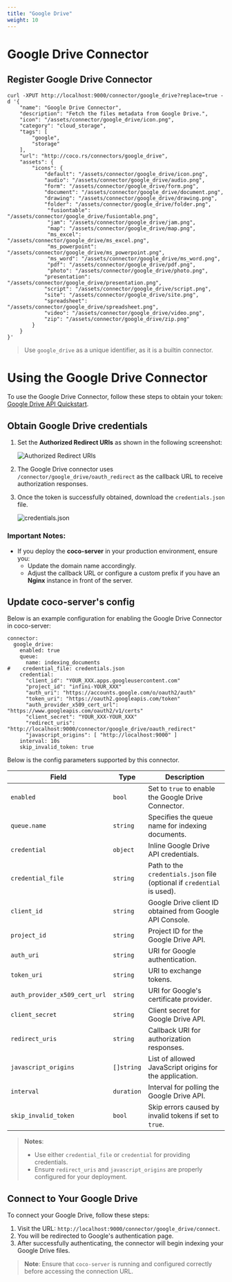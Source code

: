 ```yaml
---
title: "Google Drive"
weight: 10
---
```


# Google Drive Connector

## Register Google Drive Connector

```shell
curl -XPUT http://localhost:9000/connector/google_drive?replace=true -d '{
    "name": "Google Drive Connector", 
    "description": "Fetch the files metadata from Google Drive.", 
    "icon": "/assets/connector/google_drive/icon.png", 
    "category": "cloud_storage", 
    "tags": [
        "google", 
        "storage"
    ], 
    "url": "http://coco.rs/connectors/google_drive", 
    "assets": {
        "icons": {
            "default": "/assets/connector/google_drive/icon.png", 
            "audio": "/assets/connector/google_drive/audio.png", 
            "form": "/assets/connector/google_drive/form.png", 
            "document": "/assets/connector/google_drive/document.png", 
            "drawing": "/assets/connector/google_drive/drawing.png", 
            "folder": "/assets/connector/google_drive/folder.png", 
             "fusiontable": "/assets/connector/google_drive/fusiontable.png", 
             "jam": "/assets/connector/google_drive/jam.png", 
             "map": "/assets/connector/google_drive/map.png", 
             "ms_excel": "/assets/connector/google_drive/ms_excel.png", 
             "ms_powerpoint": "/assets/connector/google_drive/ms_powerpoint.png", 
             "ms_word": "/assets/connector/google_drive/ms_word.png", 
             "pdf": "/assets/connector/google_drive/pdf.png", 
             "photo": "/assets/connector/google_drive/photo.png", 
            "presentation": "/assets/connector/google_drive/presentation.png", 
            "script": "/assets/connector/google_drive/script.png", 
            "site": "/assets/connector/google_drive/site.png", 
            "spreadsheet": "/assets/connector/google_drive/spreadsheet.png",
            "video": "/assets/connector/google_drive/video.png",
            "zip": "/assets/connector/google_drive/zip.png"
        }
    }
}'
```

> Use `google_drive` as a unique identifier, as it is a builtin connector.

# Using the Google Drive Connector

To use the Google Drive Connector, follow these steps to obtain your token:
[Google Drive API Quickstart](https://developers.google.com/drive/api/quickstart/go).

## Obtain Google Drive credentials

1. Set the **Authorized Redirect URIs** as shown in the following screenshot:

   ![Authorized Redirect URIs](/img/google_drive_token.jpg)

2. The Google Drive connector uses `/connector/google_drive/oauth_redirect` as the callback URL to receive authorization responses.

3. Once the token is successfully obtained, download the `credentials.json` file.

   ![credentials.json](/img/download_google_drive_token.png)


### Important Notes:
- If you deploy the **coco-server** in your production environment, ensure you:
  - Update the domain name accordingly.
  - Adjust the callback URL or configure a custom prefix if you have an **Nginx** instance in front of the server.

## Update coco-server's config

Below is an example configuration for enabling the Google Drive Connector in coco-server:

```shell
connector:
  google_drive:
    enabled: true
    queue:
      name: indexing_documents
#    credential_file: credentials.json
    credential:
      "client_id": "YOUR_XXX.apps.googleusercontent.com"
      "project_id": "infini-YOUR_XXX"
      "auth_uri": "https://accounts.google.com/o/oauth2/auth"
      "token_uri": "https://oauth2.googleapis.com/token"
      "auth_provider_x509_cert_url": "https://www.googleapis.com/oauth2/v1/certs"
      "client_secret": "YOUR_XXX-YOUR_XXX"
      "redirect_uris":  "http://localhost:9000/connector/google_drive/oauth_redirect"
      "javascript_origins": [ "http://localhost:9000" ]
    interval: 10s
    skip_invalid_token: true
```

Below is the config parameters supported by this connector.

| **Field**                     | **Type**     | **Description**                                                                                  |
|-------------------------------|--------------|--------------------------------------------------------------------------------------------------|
| `enabled`                     | `bool`       | Set to `true` to enable the Google Drive Connector.                                             |
| `queue.name`                  | `string`     | Specifies the queue name for indexing documents.                                                |
| `credential`                  | `object`     | Inline Google Drive API credentials.                                                            |
| `credential_file`             | `string`     | Path to the `credentials.json` file (optional if `credential` is used).                         |
| `client_id`                   | `string`     | Google Drive client ID obtained from Google API Console.                                        |
| `project_id`                  | `string`     | Project ID for the Google Drive API.                                                            |
| `auth_uri`                    | `string`     | URI for Google authentication.                                                                  |
| `token_uri`                   | `string`     | URI to exchange tokens.                                                                         |
| `auth_provider_x509_cert_url` | `string`     | URI for Google's certificate provider.                                                          |
| `client_secret`               | `string`     | Client secret for Google Drive API.                                                             |
| `redirect_uris`               | `string`     | Callback URI for authorization responses.                                                       |
| `javascript_origins`          | `[]string`   | List of allowed JavaScript origins for the application.                                         |
| `interval`                    | `duration`   | Interval for polling the Google Drive API.                                                     |
| `skip_invalid_token`          | `bool`       | Skip errors caused by invalid tokens if set to `true`.                                         |

> **Notes**:
> - Use either `credential_file` or `credential` for providing credentials.
> - Ensure `redirect_uris` and `javascript_origins` are properly configured for your deployment.

## Connect to Your Google Drive

To connect your Google Drive, follow these steps:

1. Visit the URL: `http://localhost:9000/connector/google_drive/connect`.
2. You will be redirected to Google's authentication page.
3. After successfully authenticating, the connector will begin indexing your Google Drive files.

> **Note**:
> Ensure that `coco-server` is running and configured correctly before accessing the connection URL.